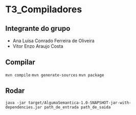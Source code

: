 # T3_Compiladores

## Integrante do grupo ##
- Ana Luisa Conrado Ferreira de Oliveira
- Vitor Enzo Araujo Costa

## Compilar 

``` mvn compile ```
``` mvn generate-sources ```
``` mvn package ```

## Rodar

``` java -jar target/AlgumaSemantica-1.0-SNAPSHOT-jar-with-dependencies.jar path_de_entrada path_de_saida ```
